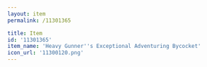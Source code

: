 ```yaml
---
layout: item
permalink: /11301365

title: Item
id: '11301365'
item_name: 'Heavy Gunner''s Exceptional Adventuring Bycocket'
icon_url: '11300120.png'
---
```


